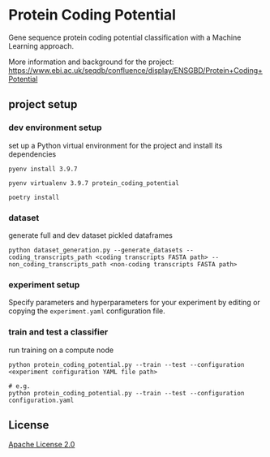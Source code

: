 # Protein Coding Potential

Gene sequence protein coding potential classification with a Machine Learning approach.

More information and background for the project:
https://www.ebi.ac.uk/seqdb/confluence/display/ENSGBD/Protein+Coding+Potential


## project setup

### dev environment setup

set up a Python virtual environment for the project and install its dependencies
```
pyenv install 3.9.7

pyenv virtualenv 3.9.7 protein_coding_potential

poetry install
```

### dataset

generate full and dev dataset pickled dataframes
```
python dataset_generation.py --generate_datasets --coding_transcripts_path <coding transcripts FASTA path> --non_coding_transcripts_path <non-coding transcripts FASTA path>
```

### experiment setup

Specify parameters and hyperparameters for your experiment by editing or copying the `experiment.yaml` configuration file.

### train and test a classifier

run training on a compute node
```
python protein_coding_potential.py --train --test --configuration <experiment configuration YAML file path>

# e.g.
python protein_coding_potential.py --train --test --configuration configuration.yaml
```


## License

[Apache License 2.0](LICENSE)
